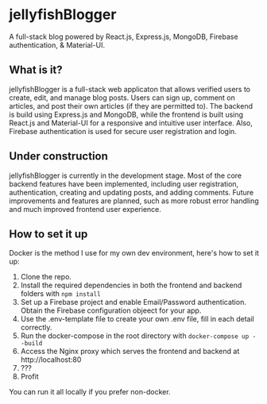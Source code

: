 # jellyfishBlogger
A full-stack blog powered by React.js, Express.js, MongoDB, Firebase authentication, & 
Material-UI.

## What is it?
jellyfishBlogger is a full-stack web applicaton that allows verified users to create, edit,
and manage blog posts. Users can sign up, comment on articles, and post their own articles
(if they are permitted to). The backend is build using Express.js and MongoDB, while the
frontend is built using React.js and Material-UI for a responsive and intuitive user interface.
Also, Firebase authentication is used for secure user registration and login. 


## Under construction

jellyfishBlogger is currently in the development stage. Most of the core backend features 
have been implemented, including user registration, authentication, 
creating and updating posts, and adding comments. Future improvements and 
features are planned, such as more robust error handling and much improved 
frontend user experience.

## How to set it up

Docker is the method I use for my own dev environment, here's how to set it up:
1. Clone the repo.
2. Install the required dependencies in both the frontend and backend folders with `npm install`
3. Set up a Firebase project and enable Email/Password authentication. Obtain the Firebase configuration objeect for your app.
4. Use the .env-template file to create your own .env file, fill in each detail correctly.
5. Run the docker-compose in the root directory with `docker-compose up --build`
6. Access the Nginx proxy which serves the frontend and backend at http://localhost:80
7. ???
8. Profit

You can run it all locally if you prefer non-docker.

